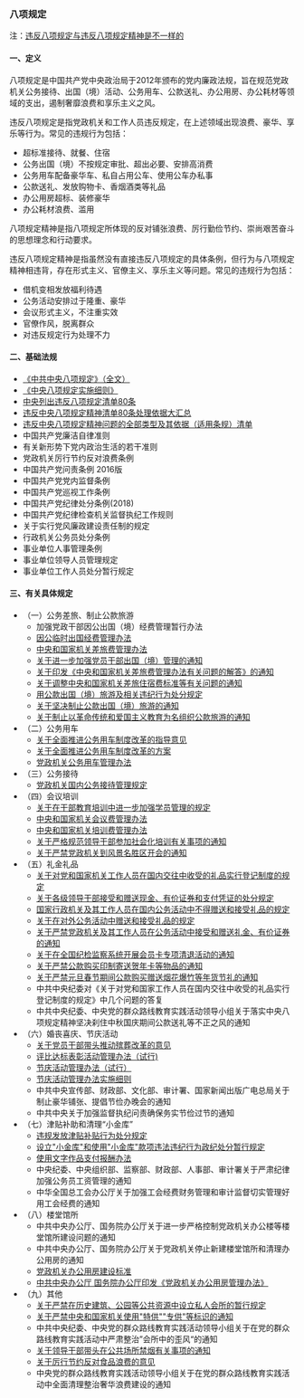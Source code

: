 ### 八项规定

注：[违反八项规定与违反八项规定精神是不一样的](home/ba-gui-qu-bie.md)

#### 一、定义

八项规定是中国共产党中央政治局于2012年颁布的党内廉政法规，旨在规范党政机关公务接待、出国（境）活动、公务用车、公款送礼、办公用房、办公耗材等领域的支出，遏制奢靡浪费和享乐主义之风。

违反八项规定是指党政机关和工作人员违反规定，在上述领域出现浪费、豪华、享乐等行为。常见的违规行为包括：

- 超标准接待、就餐、住宿
- 公务出国（境）不按规定审批、超出必要、安排高消费
- 公务用车配备豪华车、私自占用公车、使用公车办私事
- 公款送礼、发放购物卡、香烟酒类等礼品
- 办公用房超标、装修豪华
- 办公耗材浪费、滥用

八项规定精神是指八项规定所体现的反对铺张浪费、厉行勤俭节约、崇尚艰苦奋斗的思想理念和行动要求。

违反八项规定精神是指虽然没有直接违反八项规定的具体条例，但行为与八项规定精神相违背，存在形式主义、官僚主义、享乐主义等问题。常见的违规行为包括：

- 借机变相发放福利待遇
- 公务活动安排过于隆重、豪华
- 会议形式主义，不注重实效
- 官僚作风，脱离群众
- 对违反规定行为处理不力

#### 二、基础法规

- [《中共中央八项规定》（全文）](doc/8gui/00.md)
- [《中央八项规定实施细则》](doc/8gui/01.md)
- [中央列出违反八项规定清单80条](doc/8gui/02.md)
- [违反中央八项规定精神清单80条处理依据大汇总](doc/8gui/03.md)
- [违反中央八项规定精神问题的全部类型及其依据（适用条规）清单](doc/8gui/04.md)
- 中国共产党廉洁自律准则
- 有关新形势下党内政治生活的若干准则
- 党政机关厉行节约反对浪费条例
- 中国共产党问责条例 2016版
- 中国共产党党内监督条例
- 中国共产党巡视工作条例
- 中国共产党纪律处分条例(2018)
- 中国共产党纪律检查机关监督执纪工作规则
- 关于实行党风廉政建设责任制的规定
- 行政机关公务员处分条例
- 事业单位人事管理条例
- 事业单位领导人员管理规定
- 事业单位工作人员处分暂行规定

#### 三、有关具体规定

- （一）公务差旅、制止公款旅游
  - 加强党政干部因公出国（境）经费管理暂行办法
  - [因公临时出国经费管理办法](doc/8gui/05.md)
  - [中央和国家机关差旅费管理办法](doc/8gui/06.md)
  - [关于进一步加强党员干部出国（境）管理的通知](doc/8gui/07.md)
  - [关于印发《中央和国家机关差旅费管理办法有关问题的解答》的通知](doc/8gui/08.md)
  - [关于调整中央和国家机关差旅住宿费标准等有关问题的通知](doc/8gui/09.md)
  - [用公款出国（境）旅游及相关违纪行为处分规定](doc/8gui/10.md)
  - [关于坚决制止公款出国（境）旅游的通知](doc/8gui/11.md)
  - [关于制止以革命传统和爱国主义教育为名组织公款旅游的通知](doc/8gui/12.md)
- （二）公务用车
  - [关于全面推进公务用车制度改革的指导意见](doc/8gui/13.md)
  - [关于全面推进公务用车制度改革的方案](doc/8gui/14.md)
  - [党政机关公务用车管理办法](doc/8gui/15.md)
- （三）公务接待
  - [党政机关国内公务接待管理规定](doc/8gui/16.md)
- （四）会议培训
  - [关于在干部教育培训中进一步加强学员管理的规定](doc/8gui/17.md)
  - [中央和国家机关会议费管理办法](doc/8gui/18.md)
  - [中央和国家机关培训费管理办法](doc/8gui/19.md)
  - [关于严格规范领导干部参加社会化培训有关事项的通知](doc/8gui/20.md)
  - [关于严禁党政机关到风景名胜区开会的通知](doc/8gui/21.md)
- （五）礼金礼品
  - [关于对党和国家机关工作人员在国内交往中收受的礼品实行登记制度的规定](doc/8gui/22.md)
  - [关于各级领导干部接受和赠送现金、有价证券和支付凭证的处分规定](doc/8gui/23.md)
  - [国家行政机关及其工作人员在国内公务活动中不得赠送和接受礼品的规定](doc/8gui/24.md)
  - [关于在对外公务活动中赠送和接受礼品的规定](doc/8gui/25.md)
  - [关于严禁党政机关及其工作人员在公务活动中接受和赠送礼金、有价证券的通知](doc/8gui/26.md)
  - [关于在全国纪检监察系统开展会员卡专项清退活动的通知](doc/8gui/27.md)
  - [关于严禁公款购买印制寄送贺年卡等物品的通知](doc/8gui/28.md)
  - [关于严禁元旦春节期间公款购买赠送烟花爆竹等年货节礼的通知](doc/8gui/29.md)
  - 中共中央纪委对《关于对党和国家工作人员在国内交往中收受的礼品实行登记制度的规定》中几个问题的答复
  - 中共中央纪委、中央党的群众路线教育实践活动领导小组关于落实中央八项规定精神坚决刹住中秋国庆期间公款送礼等不正之风的通知
- （六）婚丧喜庆、节庆活动
  - [关于党员干部带头推动殡葬改革的意见](doc/8gui/30.md)
  - [评比达标表彰活动管理办法（试行)](doc/8gui/31.md)
  - [节庆活动管理办法（试行）](doc/8gui/32.md)
  - [节庆活动管理办法实施细则](doc/8gui/33.md)
  - 中共中央宣传部、财政部、文化部、审计署、国家新闻出版广电总局关于制止豪华铺张、提倡节俭办晚会的通知
  - 中共中央关于加强监督执纪问责确保务实节俭过节的通知
- （七）津贴补助和清理“小金库”
  - [违规发放津贴补贴行为处分规定](doc/8gui/34.md)
  - [设立"小金库"和使用"小金库"款项违法违纪行为政纪处分暂行规定](doc/8gui/35.md)
  - [使用文字作品支付报酬办法](doc/8gui/36.md)
  - 中央纪委、中央组织部、监察部、财政部、人事部、审计署关于严肃纪律加强公务员工资管理的通知
  - 中华全国总工会办公厅关于加强工会经费财务管理和审计监督切实管理好用工会经费的通知
- （八）楼堂馆所
  - 中共中央办公厅、国务院办公厅关于进一步严格控制党政机关办公楼等楼堂馆所建设问题的通知
  - 中共中央办公厅、国务院办公厅关于党政机关停止新建楼堂馆所和清理办公用房的通知
  - [党政机关办公用房建设标准](doc/8gui/37.md)
  - [中共中央办公厅 国务院办公厅印发《党政机关办公用房管理办法》](doc/8gui/38.md)
- （九）其他
  - [关于严禁在历史建筑、公园等公共资源中设立私人会所的暂行规定](doc/8gui/39.md)
  - [关于严禁中央和国家机关使用"特供""专供"等标识的通知](doc/8gui/40.md)
  - 中共中央纪委、中央党的群众路线教育实践活动领导小组关于在党的群众路线教育实践活动中严肃整治”会所中的歪风“的通知
  - [关于领导干部带头在公共场所禁烟有关事项的通知](doc/8gui/41.md)
  - [关于厉行节约反对食品浪费的意见](doc/8gui/42.md)
  - 中央党的群众路线教育实践活动领导小组关于在党的群众路线教育实践活动中全面清理整治奢华浪费建设的通知



















